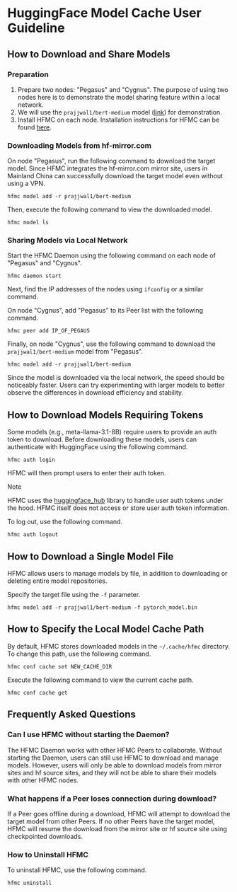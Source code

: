 # HuggingFace Model Cache User Guideline

## How to Download and Share Models

### Preparation

1. Prepare two nodes: "Pegasus" and "Cygnus". The purpose of using two nodes here is to demonstrate the model sharing feature within a local network.
2. We will use the `prajjwal1/bert-medium` model ([link](https://huggingface.co/prajjwal1/bert-medium/tree/main)) for demonstration.
3. Install HFMC on each node. Installation instructions for HFMC can be found [here](/doc/README.en.md#install-hfmc).

### Downloading Models from hf-mirror.com

On node "Pegasus", run the following command to download the target model. Since HFMC integrates the hf-mirror.com mirror site, users in Mainland China can successfully download the target model even without using a VPN.

    hfmc model add -r prajjwal1/bert-medium

Then, execute the following command to view the downloaded model.

    hfmc model ls

### Sharing Models via Local Network

Start the HFMC Daemon using the following command on each node of "Pegasus" and "Cygnus".

    hfmc daemon start

Next, find the IP addresses of the nodes using `ifconfig` or a similar command.

On node "Cygnus", add "Pegasus" to its Peer list with the following command.

    hfmc peer add IP_OF_PEGAUS

Finally, on node "Cygnus", use the following command to download the `prajjwal1/bert-medium` model from "Pegasus".

    hfmc model add -r prajjwal1/bert-medium

Since the model is downloaded via the local network, the speed should be noticeably faster. Users can try experimenting with larger models to better observe the differences in download efficiency and stability.

## How to Download Models Requiring Tokens

Some models (e.g., meta-llama-3.1-8B) require users to provide an auth token to download. Before downloading these models, users can authenticate with HuggingFace using the following command.

    hfmc auth login

HFMC will then prompt users to enter their auth token.

> [!NOTE]
>
> HFMC uses the [huggingface_hub](https://github.com/huggingface/huggingface_hub) library to handle user auth tokens under the hood. HFMC itself does not access or store user auth token information.

To log out, use the following command.

    hfmc auth logout

## How to Download a Single Model File

HFMC allows users to manage models by file, in addition to downloading or deleting entire model repositories.

Specify the target file using the `-f` parameter.

    hfmc model add -r prajjwal1/bert-medium -f pytorch_model.bin

## How to Specify the Local Model Cache Path

By default, HFMC stores downloaded models in the `~/.cache/hfmc` directory. To change this path, use the following command.

    hfmc conf cache set NEW_CACHE_DIR

Execute the following command to view the current cache path.

    hfmc conf cache get

## Frequently Asked Questions

### Can I use HFMC without starting the Daemon?

The HFMC Daemon works with other HFMC Peers to collaborate. Without starting the Daemon, users can still use HFMC to download and manage models. However, users will only be able to download models from mirror sites and hf source sites, and they will not be able to share their models with other HFMC nodes.

### What happens if a Peer loses connection during download?

If a Peer goes offline during a download, HFMC will attempt to download the target model from other Peers. If no other Peers have the target model, HFMC will resume the download from the mirror site or hf source site using checkpointed downloads.

### How to Uninstall HFMC

To uninstall HFMC, use the following command.

    hfmc uninstall
